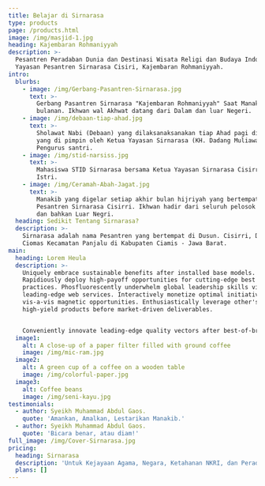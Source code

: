 ```yaml
---
title: Belajar di Sirnarasa
type: products
page: /products.html
image: /img/masjid-1.jpg
heading: Kajembaran Rohmaniyyah
description: >-
  Pesantren Peradaban Dunia dan Destinasi Wisata Religi dan Budaya Indonesia.
  Yayasan Pesantren Sirnarasa Cisiri, Kajembaran Rohmaniyyah.
intro:
  blurbs:
    - image: /img/Gerbang-Pasantren-Sirnarasa.jpg
      text: >-
        Gerbang Pasantren Sirnarasa "Kajembaran Rohmaniyyah" Saat Manakib
        bulanan. Ikhwan wal Akhwat datang dari Dalam dan luar Negeri.
    - image: /img/debaan-tiap-ahad.jpg
      text: >-
        Sholawat Nabi (Debaan) yang dilaksanaksanakan tiap Ahad pagi di Masjid
        yang di pimpin oleh Ketua Yayasan Sirnarasa (KH. Dadang Muliawan) dan
        Pengurus santri.
    - image: /img/stid-narsiss.jpg
      text: >-
        Mahasiswa STID Sirnarasa bersama Ketua Yayasan Sirnarasa Cisirri beserta
        Istri.
    - image: /img/Ceramah-Abah-Jagat.jpg
      text: >-
        Manakib yang digelar setiap akhir bulan hijriyah yang bertempat di Komp.
        Pesantren Sirnarasa Cisirri. Ikhwan hadir dari seluruh pelosok Indonesia
        dan bahkan Luar Negri.
  heading: Sedikit Tentang Sirnarasa?
  description: >-
    Sirnarasa adalah nama Pesantren yang bertempat di Dusun. Cisirri, Desa.
    Ciomas Kecamatan Panjalu di Kabupaten Ciamis - Jawa Barat.
main:
  heading: Lorem Heula
  description: >-
    Uniquely embrace sustainable benefits after installed base models.
    Rapidiously deploy high-payoff opportunities for cutting-edge best
    practices. Phosfluorescently underwhelm global leadership skills vis-a-vis
    leading-edge web services. Interactively monetize optimal initiatives
    vis-a-vis magnetic opportunities. Enthusiastically leverage other's low-risk
    high-yield products before market-driven deliverables.


    Conveniently innovate leading-edge quality vectors after best-of-breed.
  image1:
    alt: A close-up of a paper filter filled with ground coffee
    image: /img/mic-ram.jpg
  image2:
    alt: A green cup of a coffee on a wooden table
    image: /img/colorful-paper.jpg
  image3:
    alt: Coffee beans
    image: /img/seni-kayu.jpg
testimonials:
  - author: Syeikh Muhammad Abdul Gaos.
    quote: 'Amankan, Amalkan, Lestarikan Manakib.'
  - author: Syeikh Muhammad Abdul Gaos.
    quote: 'Bicara benar, atau diam!'
full_image: /img/Cover-Sirnarasa.jpg
pricing:
  heading: Sirnarasa
  description: 'Untuk Kejayaan Agama, Negara, Ketahanan NKRI, dan Peradaban Dunia.'
  plans: []
---
```


